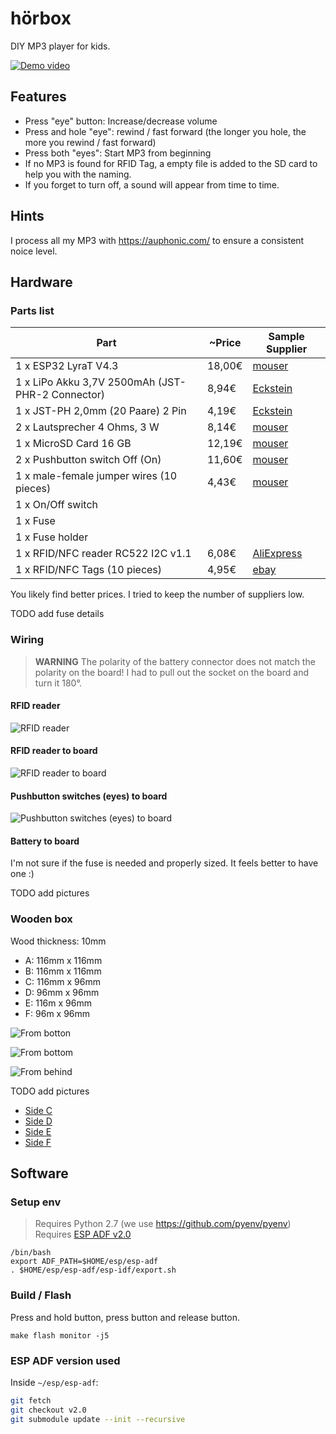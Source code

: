# hörbox

DIY MP3 player for kids.

[![Demo video](./doc/demo.png)](https://youtu.be/Yf6WE-lvUVw)

## Features

* Press "eye" button: Increase/decrease volume
* Press and hole "eye": rewind / fast forward (the longer you hole, the more you rewind / fast forward)
* Press both "eyes": Start MP3 from beginning
* If no MP3 is found for RFID Tag, a empty file is added to the SD card to help you with the naming.
* If you forget to turn off, a sound will appear from time to time.

## Hints

I process all my MP3 with https://auphonic.com/ to ensure a consistent noice level.

## Hardware

### Parts list

| Part                                             | ~Price | Sample Supplier |
| ------------------------------------------------ | ------ | --------------- |
| 1 x ESP32 LyraT V4.3                             | 18,00€ | [mouser](https://www.mouser.de/ProductDetail/356-ESP32-LYRAT) |
| 1 x LiPo Akku 3,7V 2500mAh (JST-PHR-2 Connector) |  8,94€ | [Eckstein](https://eckstein-shop.de/LiPoAkkuLithium-IonPolymerBatterie32C7V2500mAhJST-PHConnector) |
| 1 x JST-PH 2,0mm (20 Paare) 2 Pin                |  4,19€ | [Eckstein](https://eckstein-shop.de/JST-PH22C0mmStecker26DrahtmitJST-PHBuchseKit20Paare2Pin) |
| 2 x Lautsprecher 4 Ohms, 3 W                     |  8,14€ | [mouser](https://www.mouser.de/ProductDetail/665-AS07104PO-R) |
| 1 x MicroSD Card 16 GB                           | 12,19€ | [mouser](https://www.mouser.de/ProductDetail/467-SDSDQAB-016G-J) |
| 2 x Pushbutton switch Off (On)                   | 11,60€ | [mouser](https://www.mouser.de/ProductDetail/612-PV2F240NN) |
| 1 x male-female jumper wires (10 pieces)         |  4,43€ | [mouser](https://mou.sr/3SfRufG) |
| 1 x On/Off switch                                |        | | 
| 1 x Fuse                                         |        | |
| 1 x Fuse holder                                  |        | |
| 1 x RFID/NFC reader RC522 I2C v1.1               |  6,08€ | [AliExpress](https://de.aliexpress.com/item/32790073855.html) |
| 1 x RFID/NFC Tags (10 pieces)                    |  4,95€ | [ebay](https://www.ebay.de/itm/10-Stuck-NFC-Tags-Sticker-13-56MHz-Ntag213-rund-25mm-ISO14443A-NTAG-213/123385943615?hash=item1cba60163f:g:PHIAAOSwxORdrI~e) |

You likely find better prices. I tried to keep the number of suppliers low.

TODO add fuse details

### Wiring

> **WARNING**
> The polarity of the battery connector does not match the polarity on the board! I had to pull out the socket on the board and turn it 180°.

#### RFID reader

![RFID reader](./doc/wiring-rfid-reader.jpg)

#### RFID reader to board

![RFID reader to board](./doc/wiring-rfid-board.jpg)

#### Pushbutton switches (eyes) to board

![Pushbutton switches (eyes) to board](./doc/wiring-eyes.jpg)

#### Battery to board

I'm not sure if the fuse is needed and properly sized. It feels better to have one :)

TODO add pictures

### Wooden box

Wood thickness: 10mm

* A: 116mm x 116mm
* B: 116mm x 116mm
* C: 116mm x 96mm
* D: 96mm x 96mm
* E: 116m x 96mm
* F: 96m x 96mm

![From botton](./doc/box-from-bottom.png)

![From bottom](./doc/box-from-top.png)

![From behind](./doc/box-from-behind.png)

TODO add pictures

* [Side C](./doc/box-c.pdf)
* [Side D](./doc/box-d.pdf)
* [Side E](./doc/box-e.pdf)
* [Side F](./doc/box-f.pdf)

## Software 

### Setup env

> Requires Python 2.7 (we use https://github.com/pyenv/pyenv)
> Requires [ESP ADF v2.0](https://docs.espressif.com/projects/esp-adf/en/v2.0/get-started/index.html)

```
/bin/bash
export ADF_PATH=$HOME/esp/esp-adf
. $HOME/esp/esp-adf/esp-idf/export.sh
```

### Build / Flash

Press and hold <Boot> button, press <Reset> button and release <Boot> button.

```
make flash monitor -j5
```

### ESP ADF version used

Inside `~/esp/esp-adf`:

```bash
git fetch
git checkout v2.0
git submodule update --init --recursive
```
